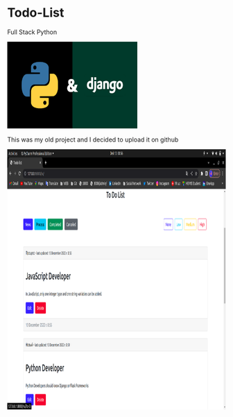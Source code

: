 # Todo-List
Full Stack Python

<img src="static/img/python_and_django.png" alt="django_project" width="300" height="200">

This was my old project and I decided to upload it on github

<img src="static/img/Screenshot%20from%202022-12-13%2000-56-55.png" alt="todo-list" height="600px" width="1200px">

